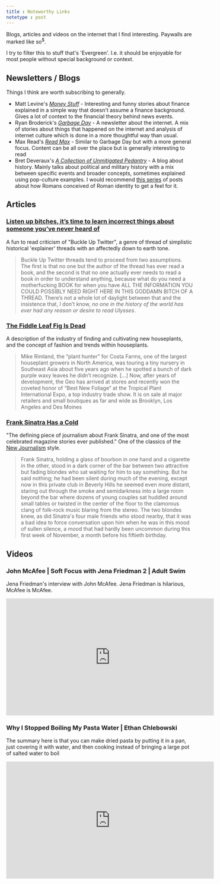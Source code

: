 ```yaml
---
title : Noteworthy Links
notetype : post
---
```

Blogs, articles and videos on the internet that I find interesting. Paywalls are marked like so<sup>$</sup>. 

I try to filter this to stuff that's 'Evergreen'. I.e. it should be enjoyable for most people without special background or context. 

## Newsletters / Blogs
Things I think are worth subscribing to generally.

- Matt Levine's *[Money Stuff](https://www.bloomberg.com/opinion/authors/ARbTQlRLRjE/matthew-s-levine)* - Interesting and funny stories about finance explained in a simple way that doesn't assume a finance background. Gives a lot of context to the financial theory behind news events.
- Ryan Broderick's *[Garbage Day](https://www.garbageday.email)* - A newsletter about the internet. A mix of stories about things that happened on the internet and analysis of internet culture which is done in a more thoughtful way than usual.
- Max Read's *[Read Max](https://maxread.substack.com)* - Similar to Garbage Day but with a more general focus. Content can be all over the place but is generally interesting to read
- Bret Deveraux's *[A Collection of Unmitigated Pedantry](https://acoup.blog)* - A blog about history. Mainly talks about political and military history with a mix between specific events and broader concepts, sometimes explained using pop-culture examples. I would recommend [this series](https://acoup.blog/2021/06/11/collections-the-queens-latin-or-who-were-the-romans-part-i-beginnings-and-legends/) of posts about how Romans conceived of Roman identity to get a feel for it.

## Articles
### [Listen up bitches, it’s time to learn incorrect things about someone you’ve never heard of](https://theoutline.com/post/7295/buckle-up-twitter-is-cancelled)
A fun to read criticism of "Buckle Up Twitter", a genre of thread of simplistic historical 'explainer' threads with an affectedly down to earth tone.

>Buckle Up Twitter threads tend to proceed from two assumptions. The first is that no one but the author of the thread has ever read a book, and the second is that no one actually ever needs to read a book in order to understand anything, because what do you need a motherfucking BOOK for when you have ALL THE INFORMATION YOU COULD POSSIBLY NEED RIGHT HERE IN THIS GODDAMN BITCH OF A THREAD. There’s not a whole lot of daylight between that and the insistence that, I don’t know, _no one in the history of the world has ever had any reason or desire to read Ulysses_.

### [The Fiddle Leaf Fig Is Dead](https://www.nytimes.com/2022/04/16/style/fiddle-leaf-fig-plants.html)
A description of the industry of finding and cultivating new houseplants, and the concept of fashion and trends within houseplants. 

>Mike Rimland, the “plant hunter” for Costa Farms, one of the largest houseplant growers in North America, was touring a tiny nursery in Southeast Asia about five years ago when he spotted a bunch of dark purple waxy leaves he didn’t recognize.
>[...]
>Now, after years of development, the Geo has arrived at stores and recently won the coveted honor of “Best New Foliage” at the Tropical Plant International Expo, a top industry trade show. It is on sale at major retailers and small boutiques as far and wide as Brooklyn, Los Angeles and Des Moines

### [Frank Sinatra Has a Cold](https://www.esquire.com/news-politics/a638/frank-sinatra-has-a-cold-gay-talese/)
"The defining piece of journalism about Frank Sinatra, and one of the most celebrated magazine stories ever published." One of the classics of the [New Journalism](https://en.wikipedia.org/wiki/New_Journalism) style.
>Frank Sinatra, holding a glass of bourbon in one hand and a cigarette in the other, stood in a dark corner of the bar between two attractive but fading blondes who sat waiting for him to say something. But he said nothing; he had been silent during much of the evening, except now in this private club in Beverly Hills he seemed even more distant, staring out through the smoke and semidarkness into a large room beyond the bar where dozens of young couples sat huddled around small tables or twisted in the center of the floor to the clamorous clang of folk-rock music blaring from the stereo. The two blondes knew, as did Sinatra's four male friends who stood nearby, that it was a bad idea to force conversation upon him when he was in this mood of sullen silence, a mood that had hardly been uncommon during this first week of November, a month before his fiftieth birthday.

## Videos
### John McAfee | Soft Focus with Jena Friedman 2 | Adult Swim
Jena Friedman's interview with John McAfee. Jena Friedman is hilarious, McAfee is McAfee. 

<iframe width="560" height="315" src="https://www.youtube-nocookie.com/embed/tfe4Fjf3sds" title="YouTube video player" frameborder="0" allow="accelerometer; autoplay; clipboard-write; encrypted-media; gyroscope; picture-in-picture" allowfullscreen></iframe>

### Why I Stopped Boiling My Pasta Water | Ethan Chlebowski
The summary here is that you can make dried pasta by putting it in a pan, just covering it with water, and then cooking instead of bringing a large pot of salted water to boil

<iframe width="560" height="315" src="https://www.youtube-nocookie.com/embed/259MXuK62gU" title="YouTube video player" frameborder="0" allow="accelerometer; autoplay; clipboard-write; encrypted-media; gyroscope; picture-in-picture" allowfullscreen></iframe>

